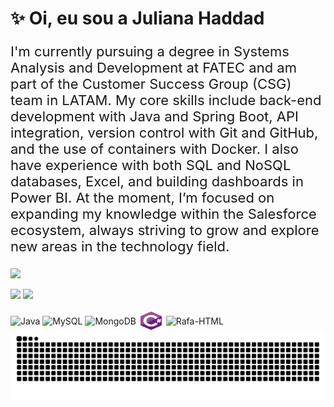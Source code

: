 <h1>✨ Oi, eu sou a Juliana Haddad  </h1>

<p style="font-size:22px">
I'm currently pursuing a degree in Systems Analysis and Development at FATEC and am part of the Customer Success Group (CSG) team in LATAM. My core skills include back-end development with Java and Spring Boot, API integration, version control with Git and GitHub, and the use of containers with Docker. I also have experience with both SQL and NoSQL databases, Excel, and building dashboards in Power BI. At the moment, I’m focused on expanding my knowledge within the Salesforce ecosystem, always striving to grow and explore new areas in the technology field.
</p>




<div> 
  <a href="https://www.linkedin.com/in/haddadj/" target="_blank"><img src="https://img.shields.io/badge/-LinkedIn-%230077B5?style=for-the-badge&logo=linkedin&logoColor=white" target="_blank"></a> 
</div>

</p>
</p>

<div>
  <img height ="180em" src= "https://github-readme-stats.vercel.app/api?username=julianahaddad&show_icons=true&theme=dracula&include_all_commits=true&count_private=true"/>
  <img height ="180em" src= "https://github-readme-stats.vercel.app/api/top-langs/?username=julianahaddad&layout=compact&langs_count=16&theme=dracula"/>
</div>

<div style="display: inline_block"><br>
  <img align="center" alt="Java" height="40" width="60" src="https://cdn.jsdelivr.net/gh/devicons/devicon@latest/icons/java/java-original.svg">
  <img align="center" alt="MySQL" height="70" width="70" src="https://cdn.jsdelivr.net/gh/devicons/devicon@latest/icons/mysql/mysql-original-wordmark.svg">
  <img align="center" alt="MongoDB" height="100" width="45" src="https://cdn.jsdelivr.net/gh/devicons/devicon@latest/icons/mongodb/mongodb-original-wordmark.svg">
  <img align="center" alt="Rafa-Csharp" height="30" width="40" src="https://raw.githubusercontent.com/devicons/devicon/master/icons/csharp/csharp-original.svg">
  <img align="center" alt="Rafa-HTML" height="30" width="40" src="https://cdn.jsdelivr.net/gh/devicons/devicon@latest/icons/html5/html5-original.svg">
  
</div>

<picture>
  <source media="(prefers-color-scheme: dark)" srcset="https://raw.githubusercontent.com/julianahaddad/julianahaddad/output/github-contribution-grid-snake-dark.svg">
  <source media="(prefers-color-scheme: light)" srcset="https://raw.githubusercontent.com/julianahaddad/julianahaddad/output/github-contribution-grid-snake.svg">
  <img alt="github contribution grid snake animation" src="https://raw.githubusercontent.com/julianahaddad/julianahaddad/output/github-contribution-grid-snake.svg">
</picture>
